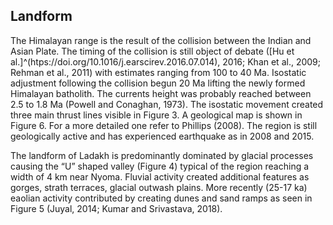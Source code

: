 ## Landform
The Himalayan range is the result of the collision between the Indian and Asian Plate. The timing of the collision is still object of debate ([Hu et al.]^(htps://doi.org/10.1016/j.earscirev.2016.07.014), 2016; Khan et al., 2009; Rehman et al., 2011) with estimates ranging from 100 to 40 Ma. Isostatic adjustment following the collision begun 20 Ma lifting the newly formed Himalayan batholith. The currents height was probably reached between 2.5 to 1.8 Ma (Powell and Conaghan, 1973). The isostatic movement created three main thrust lines visible in Figure 3. A geological map is shown in Figure 6. For a more detailed one refer to Phillips (2008). The region is still geologically active and has experienced earthquake as in 2008 and 2015.

The landform of Ladakh is predominantly dominated by glacial processes causing the “U” shaped valley (Figure 4) typical of the region reaching a width of 4
km near Nyoma. Fluvial activity created additional features as gorges, strath terraces, glacial outwash plains. More recently (25-17 ka) eaolian activity contributed
by creating dunes and sand ramps as seen in Figure 5 (Juyal, 2014; Kumar and Srivastava, 2018).
